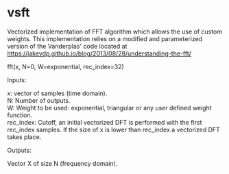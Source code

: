 # vsft

Vectorized implementation of FFT algorithm which allows the use of custom weights.
This implementation relies on a modified and parameterized version of the Vanderplas'
code located at https://jakevdp.github.io/blog/2013/08/28/understanding-the-fft/

fft(x, N=0, W=exponential, rec_index=32)

Inputs:

x: vector of samples (time domain).  
N: Number of outputs.  
W: Weight to be used: exponential, triangular or any user defined weight function.  
rec_index: Cutoff, an initial vectorized DFT is performed with the first rec_index
           samples. If the size of x is lower than rec_index a vectorized DFT takes
           place.  

Outputs:

Vector X of size N (frequency domain).
